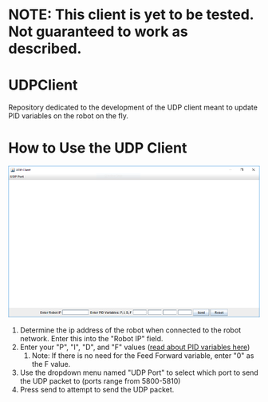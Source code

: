 # NOTE: This client is yet to be tested. Not guaranteed to work as described.

# UDPClient
Repository dedicated to the development of the UDP client meant to update PID variables on the robot on the fly.

# How to Use the UDP Client
![Image of UDP Client](https://github.com/Team1100/UDPClient/blob/master/UDP.PNG)

1. Determine the ip address of the robot when connected to the robot network. Enter this into the "Robot IP" field.
1. Enter your "P", "I", "D", and "F" values ([read about PID variables here](https://frc-pdr.readthedocs.io/en/latest/control/pid_control.html))
    1. Note: If there is no need for the Feed Forward variable, enter "0" as the F value.
1. Use the dropdown menu named "UDP Port" to select which port to send the UDP packet to (ports range from 5800-5810)
1. Press send to attempt to send the UDP packet.
